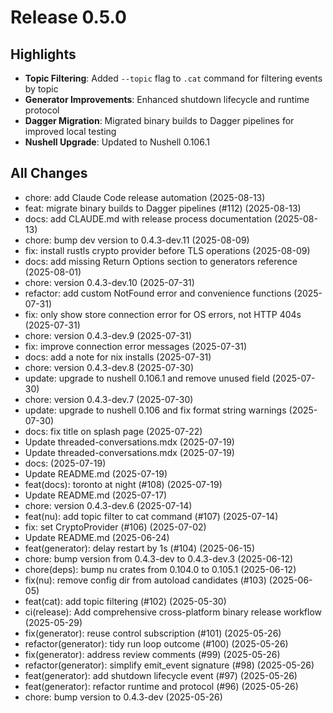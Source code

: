 # Release 0.5.0

## Highlights

* **Topic Filtering**: Added `--topic` flag to `.cat` command for filtering events by topic  
* **Generator Improvements**: Enhanced shutdown lifecycle and runtime protocol
* **Dagger Migration**: Migrated binary builds to Dagger pipelines for improved local testing
* **Nushell Upgrade**: Updated to Nushell 0.106.1

## All Changes

* chore: add Claude Code release automation (2025-08-13)
* feat: migrate binary builds to Dagger pipelines (#112) (2025-08-13)
* docs: add CLAUDE.md with release process documentation (2025-08-13)
* chore: bump dev version to 0.4.3-dev.11 (2025-08-09)
* fix: install rustls crypto provider before TLS operations (2025-08-09)
* docs: add missing Return Options section to generators reference (2025-08-01)
* chore: version 0.4.3-dev.10 (2025-07-31)
* refactor: add custom NotFound error and convenience functions (2025-07-31)
* fix: only show store connection error for OS errors, not HTTP 404s (2025-07-31)
* chore: version 0.4.3-dev.9 (2025-07-31)
* fix: improve connection error messages (2025-07-31)
* docs: add a note for nix installs (2025-07-31)
* chore: version 0.4.3-dev.8 (2025-07-30)
* update: upgrade to nushell 0.106.1 and remove unused field (2025-07-30)
* chore: version 0.4.3-dev.7 (2025-07-30)
* update: upgrade to nushell 0.106 and fix format string warnings (2025-07-30)
* docs: fix title on splash page (2025-07-22)
* Update threaded-conversations.mdx (2025-07-19)
* Update threaded-conversations.mdx (2025-07-19)
* docs: (2025-07-19)
* Update README.md (2025-07-19)
* feat(docs): toronto at night (#108) (2025-07-19)
* Update README.md (2025-07-17)
* chore: version 0.4.3-dev.6 (2025-07-14)
* feat(nu): add topic filter to cat command (#107) (2025-07-14)
* fix: set CryptoProvider (#106) (2025-07-02)
* Update README.md (2025-06-24)
* feat(generator): delay restart by 1s (#104) (2025-06-15)
* chore: bump version from 0.4.3-dev to 0.4.3-dev.3 (2025-06-12)
* chore(deps): bump nu crates from 0.104.0 to 0.105.1 (2025-06-12)
* fix(nu): remove config dir from autoload candidates (#103) (2025-06-05)
* feat(cat): add topic filtering (#102) (2025-05-30)
* ci(release): Add comprehensive cross-platform binary release workflow (2025-05-29)
* fix(generator): reuse control subscription (#101) (2025-05-26)
* refactor(generator): tidy run loop outcome (#100) (2025-05-26)
* fix(generator): address review comments (#99) (2025-05-26)
* refactor(generator): simplify emit_event signature (#98) (2025-05-26)
* feat(generator): add shutdown lifecycle event (#97) (2025-05-26)
* feat(generator): refactor runtime and protocol (#96) (2025-05-26)
* chore: bump version to 0.4.3-dev (2025-05-26)
